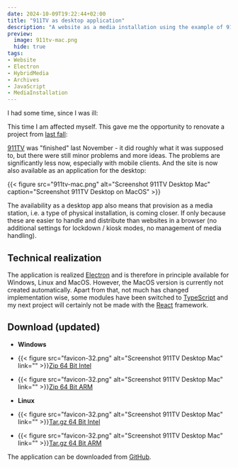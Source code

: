 ```yaml
---
date: 2024-10-09T19:22:44+02:00
title: "911TV as desktop application"
description: "A website as a media installation using the example of 911TV"
preview:
  image: 911tv-mac.png
  hide: true
tags:
- Website
- Electron
- HybridMedia
- Archives
- JavaScript
- MediaInstallation
---
```


I had some time, since I was ill:

<!--more-->

This time I am affected myself. This gave me the opportunity to renovate a project from [last fall](https://christianmahnke.de/post/911tv/):

[911TV](https://911tv.projektemacher.org/) was "finished" last November - it did roughly what it was supposed to, but there were still minor problems and more ideas. The problems are significantly less now, especially with mobile clients. And the site is now also available as an application for the desktop:

{{< figure src="911tv-mac.png" alt="Screenshot 911TV Desktop Mac" caption="Screenshot 911TV Desktop on MacOS" >}}

The availability as a desktop app also means that provision as a media station, i.e. a type of physical installation, is coming closer. If only because these are easier to handle and distribute than websites in a browser (no additional settings for lockdown / kiosk modes, no management of media handling).


## Technical realization

The application is realized [Electron](https://www.electronjs.org/) and is therefore in principle available for Windows, Linux and MacOS. However, the MacOS version is currently not created automatically.
Apart from that, not much has changed implementation wise, some modules have been switched to [TypeScript](https://www.typescriptlang.org/) and my next project will certainly not be made with the [React](https://react.dev/) framework.

## Download (updated)

* **Windows**
* {{< figure src="favicon-32.png" alt="Screenshot 911TV Desktop Mac" link="" >}}[Zip 64 Bit Intel](https://github.com/cmahnke/911tv/releases/download/2024.10.21/911tv-win-x64.zip)
* {{< figure src="favicon-32.png" alt="Screenshot 911TV Desktop Mac" link="" >}}[Zip 64 Bit ARM](https://github.com/cmahnke/911tv/releases/download/2024.10.21/911tv-win-arm64.zip)

* **Linux**
* {{< figure src="favicon-32.png" alt="Screenshot 911TV Desktop Mac" link="" >}}[Tar.gz 64 Bit Intel](https://github.com/cmahnke/911tv/releases/download/2024.10.21/911tv-linux-amd64.tgz)
* {{< figure src="favicon-32.png" alt="Screenshot 911TV Desktop Mac" link="" >}}[Tar.gz 64 Bit ARM](https://github.com/cmahnke/911tv/releases/download/2024.10.21/911tv-linux-arm64.tgz)

The application can be downloaded from [GitHub](https://github.com/cmahnke/911tv/releases).
